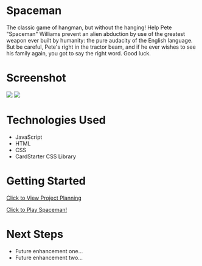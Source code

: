 # Spaceman
 The classic game of hangman, but without the hanging! Help Pete "Spaceman" Williams prevent an alien abduction by use of the greatest weapon ever built by humanity: the pure audacity of the English language. But be careful, Pete's right in the tractor beam, and if he ever wishes to see his family again, you got to say the right word. Good luck.

# Screenshot

<img src="https://cdn.discordapp.com/attachments/691762403742056479/1126575443307397171/Screenshot_1994.png">
<img src="https://cdn.discordapp.com/attachments/691762403742056479/1126575443605205002/Screenshot_1995.png">

# Technologies Used

- JavaScript
- HTML
- CSS
- CardStarter CSS Library

# Getting Started

[Click to View Project Planning](https://drive.google.com/file/d/1PqiB8Xym4-1td5ZQTOznTKDyQnOsFsom/view?usp=sharing)

[Click to Play Spaceman!](https://literallyasandwich.github.io/Spaceman/)

# Next Steps

- Future enhancement one...
- Future enhancement two... 

